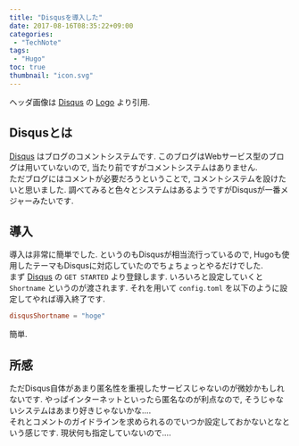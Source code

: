 ```yaml
---
title: "Disqusを導入した"
date: 2017-08-16T08:35:22+09:00
categories:
 - "TechNote"
tags:
 - "Hugo"
toc: true
thumbnail: "icon.svg"
---
```

ヘッダ画像は [Disqus](https://disqus.com/) の [Logo](https://disqus.com/brand/) より引用.
## Disqusとは
[Disqus](https://disqus.com/) はブログのコメントシステムです. このブログはWebサービス型のブログは用いていないので, 当たり前ですがコメントシステムはありません.  
ただブログにはコメントが必要だろうということで, コメントシステムを設けたいと思いました. 調べてみると色々とシステムはあるようですがDisqusが一番メジャーみたいです.

## 導入
導入は非常に簡単でした. というのもDisqusが相当流行っているので, Hugoも使用したテーマもDisqusに対応していたのでちょちょっとやるだけでした.  
まず [Disqus](https://disqus.com/) の `GET STARTED` より登録します. いろいろと設定していくと `Shortname` というのが渡されます. それを用いて `config.toml` を以下のように設定してやれば導入終了です.

```toml
disqusShortname = "hoge"
```

簡単.

## 所感
ただDisqus自体があまり匿名性を重視したサービスじゃないのが微妙かもしれないです. やっぱインターネットといったら匿名なのが利点なので, そうじゃないシステムはあまり好きじゃないかな….  
それとコメントのガイドラインを求められるのでいつか設定しておかないとなという感じです. 現状何も指定していないので….
